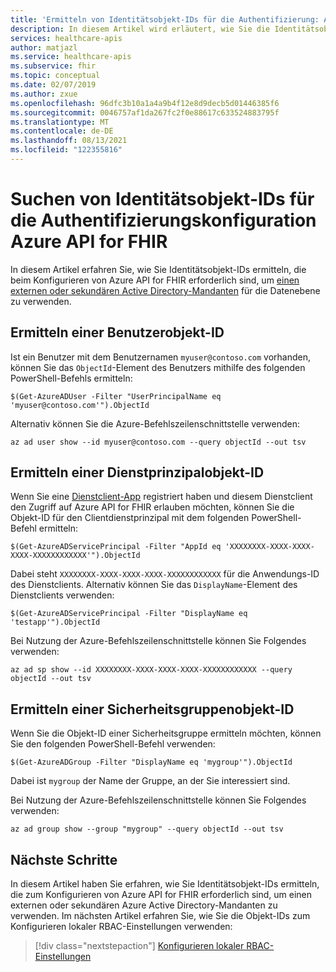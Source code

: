 ```yaml
---
title: 'Ermitteln von Identitätsobjekt-IDs für die Authentifizierung: Azure API for FHIR'
description: In diesem Artikel wird erläutert, wie Sie die Identitätsobjekt-IDs ausfindig machen, die zum Konfigurieren der Authentifizierung für Azure API for FHIR erforderlich sind.
services: healthcare-apis
author: matjazl
ms.service: healthcare-apis
ms.subservice: fhir
ms.topic: conceptual
ms.date: 02/07/2019
ms.author: zxue
ms.openlocfilehash: 96dfc3b10a1a4a9b4f12e8d9decb5d01446385f6
ms.sourcegitcommit: 0046757af1da267fc2f0e88617c633524883795f
ms.translationtype: MT
ms.contentlocale: de-DE
ms.lasthandoff: 08/13/2021
ms.locfileid: "122355816"
---
```

# <a name="find-identity-object-ids-for-authentication-configuration-for-azure-api-for-fhir"></a>Suchen von Identitätsobjekt-IDs für die Authentifizierungskonfiguration Azure API for FHIR

In diesem Artikel erfahren Sie, wie Sie Identitätsobjekt-IDs ermitteln, die beim Konfigurieren von Azure API for FHIR erforderlich sind, um [einen externen oder sekundären Active Directory-Mandanten](configure-local-rbac.md) für die Datenebene zu verwenden.

## <a name="find-user-object-id"></a>Ermitteln einer Benutzerobjekt-ID

Ist ein Benutzer mit dem Benutzernamen `myuser@contoso.com` vorhanden, können Sie das `ObjectId`-Element des Benutzers mithilfe des folgenden PowerShell-Befehls ermitteln:

```azurepowershell-interactive
$(Get-AzureADUser -Filter "UserPrincipalName eq 'myuser@contoso.com'").ObjectId
```

Alternativ können Sie die Azure-Befehlszeilenschnittstelle verwenden:

```azurecli-interactive
az ad user show --id myuser@contoso.com --query objectId --out tsv
```

## <a name="find-service-principal-object-id"></a>Ermitteln einer Dienstprinzipalobjekt-ID

Wenn Sie eine [Dienstclient-App](register-service-azure-ad-client-app.md) registriert haben und diesem Dienstclient den Zugriff auf Azure API for FHIR erlauben möchten, können Sie die Objekt-ID für den Clientdienstprinzipal mit dem folgenden PowerShell-Befehl ermitteln:

```azurepowershell-interactive
$(Get-AzureADServicePrincipal -Filter "AppId eq 'XXXXXXXX-XXXX-XXXX-XXXX-XXXXXXXXXXXX'").ObjectId
```

Dabei steht `XXXXXXXX-XXXX-XXXX-XXXX-XXXXXXXXXXXX` für die Anwendungs-ID des Dienstclients. Alternativ können Sie das `DisplayName`-Element des Dienstclients verwenden:

```azurepowershell-interactive
$(Get-AzureADServicePrincipal -Filter "DisplayName eq 'testapp'").ObjectId
```

Bei Nutzung der Azure-Befehlszeilenschnittstelle können Sie Folgendes verwenden:

```azurecli-interactive
az ad sp show --id XXXXXXXX-XXXX-XXXX-XXXX-XXXXXXXXXXXX --query objectId --out tsv
```

## <a name="find-a-security-group-object-id"></a>Ermitteln einer Sicherheitsgruppenobjekt-ID

Wenn Sie die Objekt-ID einer Sicherheitsgruppe ermitteln möchten, können Sie den folgenden PowerShell-Befehl verwenden:

```azurepowershell-interactive
$(Get-AzureADGroup -Filter "DisplayName eq 'mygroup'").ObjectId
```
Dabei ist `mygroup` der Name der Gruppe, an der Sie interessiert sind.

Bei Nutzung der Azure-Befehlszeilenschnittstelle können Sie Folgendes verwenden:

```azurecli-interactive
az ad group show --group "mygroup" --query objectId --out tsv
```

## <a name="next-steps"></a>Nächste Schritte

In diesem Artikel haben Sie erfahren, wie Sie Identitätsobjekt-IDs ermitteln, die zum Konfigurieren von Azure API for FHIR erforderlich sind, um einen externen oder sekundären Azure Active Directory-Mandanten zu verwenden. Im nächsten Artikel erfahren Sie, wie Sie die Objekt-IDs zum Konfigurieren lokaler RBAC-Einstellungen verwenden:
 
>[!div class="nextstepaction"]
>[Konfigurieren lokaler RBAC-Einstellungen](configure-local-rbac.md)
